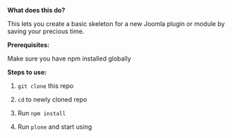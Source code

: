 **What does this do?**

This lets you create a basic skeleton for a new Joomla plugin or module by saving your precious time.

**Prerequisites:**

Make sure you have npm installed globally

**Steps to use:**

1. `git clone` this repo

2. `cd` to newly cloned repo

3. Run `npm install`

4. Run `plone` and start using
